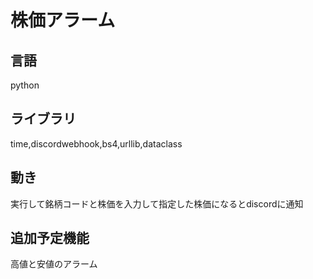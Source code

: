 # 株価アラーム

## 言語　
python
## ライブラリ
time,discordwebhook,bs4,urllib,dataclass
## 動き
実行して銘柄コードと株価を入力して指定した株価になるとdiscordに通知
## 追加予定機能
高値と安値のアラーム







